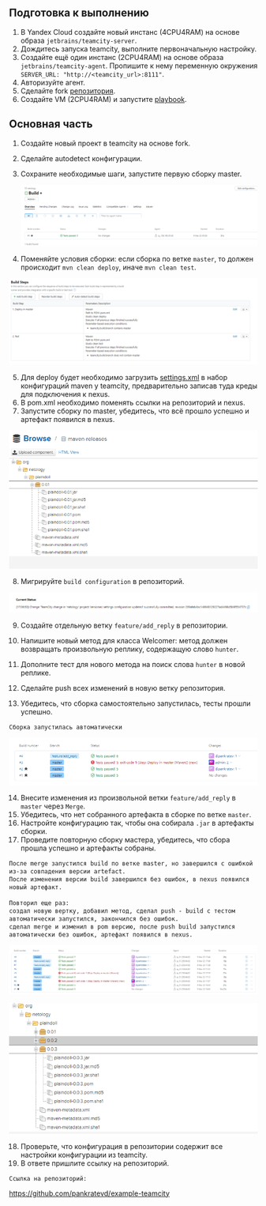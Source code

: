 ## Подготовка к выполнению

1. В Yandex Cloud создайте новый инстанс (4CPU4RAM) на основе образа `jetbrains/teamcity-server`.
2. Дождитесь запуска teamcity, выполните первоначальную настройку.
3. Создайте ещё один инстанс (2CPU4RAM) на основе образа `jetbrains/teamcity-agent`. Пропишите к нему переменную окружения `SERVER_URL: "http://<teamcity_url>:8111"`.
4. Авторизуйте агент.
5. Сделайте fork [репозитория](https://github.com/aragastmatb/example-teamcity).
6. Создайте VM (2CPU4RAM) и запустите [playbook](./infrastructure).

## Основная часть

1. Создайте новый проект в teamcity на основе fork.
2. Сделайте autodetect конфигурации.
3. Сохраните необходимые шаги, запустите первую сборку master.

   ![img1.png](images/img1.png)

4. Поменяйте условия сборки: если сборка по ветке `master`, то должен происходит `mvn clean deploy`, иначе `mvn clean test`.

![img2.png](images/img2.png)

5. Для deploy будет необходимо загрузить [settings.xml](./teamcity/settings.xml) в набор конфигураций maven у teamcity, предварительно записав туда креды для подключения к nexus.
6. В pom.xml необходимо поменять ссылки на репозиторий и nexus.
7. Запустите сборку по master, убедитесь, что всё прошло успешно и артефакт появился в nexus.

![img3.png](images/img3.png)

8. Мигрируйте `build configuration` в репозиторий.

![img4.png](images/img4.png)

9. Создайте отдельную ветку `feature/add_reply` в репозитории.



10. Напишите новый метод для класса Welcomer: метод должен возвращать произвольную реплику, содержащую слово `hunter`.
11. Дополните тест для нового метода на поиск слова `hunter` в новой реплике.
12. Сделайте push всех изменений в новую ветку репозитория.
13. Убедитесь, что сборка самостоятельно запустилась, тесты прошли успешно.

```text
Сборка запустилась автоматически
```

![img5.png](images/img5.png)

14. Внесите изменения из произвольной ветки `feature/add_reply` в `master` через `Merge`.
15. Убедитесь, что нет собранного артефакта в сборке по ветке `master`.
16. Настройте конфигурацию так, чтобы она собирала `.jar` в артефакты сборки.
17. Проведите повторную сборку мастера, убедитесь, что сбора прошла успешно и артефакты собраны.

```text
После merge запустился build по ветке master, но завершился с ошибкой из-за совпадения версии artefact.
После изменения версии build завершился без ошибок, в nexus появился новый артефакт.

Повторил еще раз:
создал новую вертку, добавил метод, сделал push - build с тестом автоматически запустился, закончился без ошибок.
сделал merge и изменил в pom версию, после push build запустился автоматически без ошибок, артефакт появился в nexus.
```

![img6.png](images/img6.png)

![img7.png](images/img7.png)

18. Проверьте, что конфигурация в репозитории содержит все настройки конфигурации из teamcity.
19. В ответе пришлите ссылку на репозиторий.


```text
Ссылка на репозиторий:
```
https://github.com/pankratevd/example-teamcity

